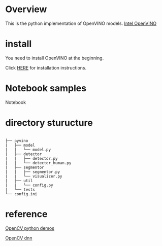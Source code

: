 # Overview
This is the python implementation of OpenVINO models.
[Intel OpenVINO](https://software.intel.com/en-us/openvino-toolkit)

# install
You need to install OpenVINO at the beginning.

Click [HERE](https://github.com/hampen2929/pyvino/blob/master/INSTALL.md) for installation instructions.
 
 

# Notebook samples
Notebook 

 # directory sturucture

```

├── pyvino
|   ├── model
|   |   └── model.py
|   ├── detector
|   |   ├── detector.py
|   |   └── detector_human.py
|   ├── segmentor
|   |   ├── segmentor.py
|   |   └── visualizer.py
|   ├── util
|   |   └── config.py
|   └── tests
└── config.ini

```


# reference
[OpenCV python demos](https://github.com/opencv/open_model_zoo/tree/master/demos/python_demos)

[OpenCV dnn](https://github.com/opencv/opencv/tree/master/samples/dnn)
